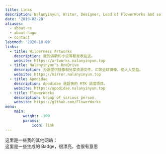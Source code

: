 ```yaml
---
title: Links
description: Nalanyinyun, Writer, Designer, Lead of FlowerWorks and so on.
date: '2019-02-28'
aliases:
  - about-us
  - about-hugo
  - contact
lastmod: '2020-10-09'
links:
  - title: Wilderness Artworks
    description: 我的诗歌和小说等都发表在这。
    website: https://artworks.nalanyinyun.top
  - title: Nalanyinyun's OneDrive
    description: 为源提供镜像和分享资源文件，汇聚全球镜像，使人人受益。
    website: https://mirror.nalanyinyun.top
  - title: Apodidae
    description: Apodidae 是超快的 MTK 调度项目。
    website: https://apodidae.nalanyinyun.top
  - title: FlowerWorks
    description: Group of various person.
    website: https://github.com/FlowerWorks
menu:
    main: 
        weight: -100
        params:
            icon: link
---
```

这里是一些我的其他网站：  
这里是一些生成的 Badge，很漂亮，也很有意思  
